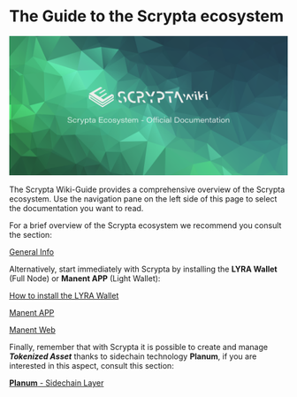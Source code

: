 # The Guide to the Scrypta ecosystem

![banner](./.vuepress/public/assets/other/scrypta-banner.png)

The Scrypta Wiki-Guide provides a comprehensive overview of the Scrypta ecosystem. Use the navigation pane on the left side of this page to select the documentation you want to read.

For a brief overview of the Scrypta ecosystem we recommend you consult the section:

[General Info](general-info/what-is.md)

Alternatively, start immediately with Scrypta by installing the **LYRA Wallet** (Full Node) or **Manent APP** (Light Wallet):

[How to install the LYRA Wallet](wallet/fullnode.md)

[Manent APP](wallet/manent-app.md)

[Manent Web](wallet/manent-web.md)

Finally, remember that with Scrypta it is possible to create and manage ***Tokenized Asset*** thanks to sidechain technology **Planum**, if you are interested in this aspect, consult this section:

[**Planum** - Sidechain Layer](planum/README.md)
